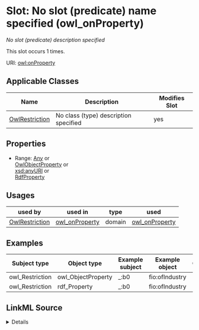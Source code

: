 

# Slot: No slot (predicate) name specified (owl_onProperty)


_No slot (predicate) description specified_






This slot occurs 1 times.


URI: [owl:onProperty](http://www.w3.org/2002/07/owl#onProperty)



<!-- no inheritance hierarchy -->





## Applicable Classes

| Name | Description | Modifies Slot |
| --- | --- | --- |
| [OwlRestriction](../classes/OwlRestriction.md) | No class (type) description specified |  yes  |







## Properties

* Range: [Any](../classes/Any.md)&nbsp;or&nbsp;<br />[OwlObjectProperty](../classes/OwlObjectProperty.md)&nbsp;or&nbsp;<br />[xsd:anyURI](http://www.w3.org/2001/XMLSchema#anyURI)&nbsp;or&nbsp;<br />[RdfProperty](../classes/RdfProperty.md)

## Usages

| used by | used in | type | used |
| ---  | --- | --- | --- |
| [OwlRestriction](../classes/OwlRestriction.md) | [owl_onProperty](../slots/owl_onProperty.md) | domain | [owl_onProperty](../slots/owl_onProperty.md) |







## Examples

| Subject type | Object type | Example subject | Example object | Occurrences |
| --- | --- | --- | --- | --- |
| owl_Restriction | owl_ObjectProperty | _:b0 | fio:ofIndustry | 1 |
| owl_Restriction | rdf_Property | _:b0 | fio:ofIndustry | 1 |




## LinkML Source

<details>

```yaml
name: owl_onProperty
annotations:
  count:
    tag: count
    value: 1
description: No slot (predicate) description specified
title: No slot (predicate) name specified
examples:
- object:
    example_object: fio:ofIndustry
    example_object_type: owl_ObjectProperty
    example_predicate: owl:onProperty
    example_subject: _:b0
    example_subject_type: owl_Restriction
- object:
    example_object: fio:ofIndustry
    example_object_type: rdf_Property
    example_predicate: owl:onProperty
    example_subject: _:b0
    example_subject_type: owl_Restriction
from_schema: fio-kg
rank: 1000
domain: owl_onProperty
slot_uri: owl:onProperty
alias: owl_onProperty
domain_of:
- owl_Restriction
range: Any
any_of:
- range: owl_ObjectProperty
- range: uri
- range: rdf_Property

```
</details>